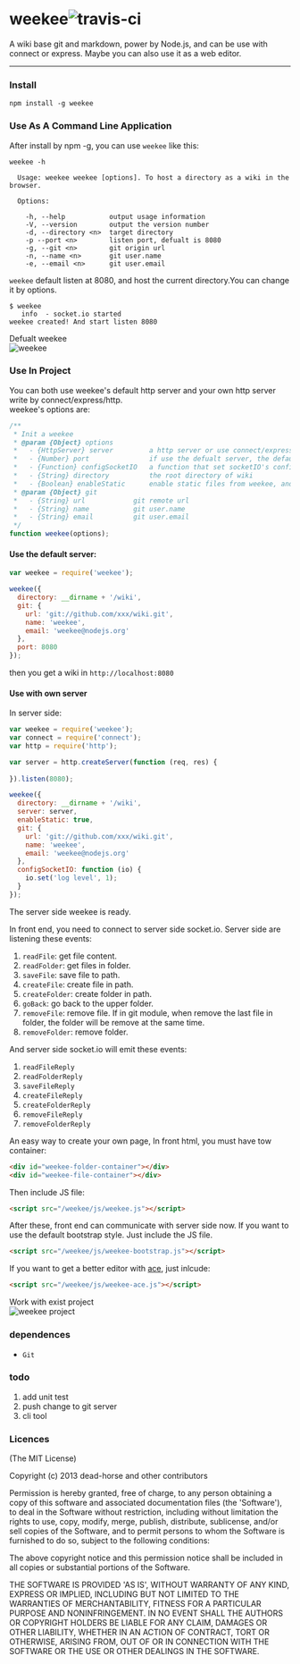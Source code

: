 
# weekee![travis-ci](https://secure.travis-ci.org/dead-horse/weekee.png) 

  A wiki base git and markdown, power by Node.js, and can be use with connect or express. Maybe you can also use it as a web editor.

-----------------------

### Install  

```
npm install -g weekee   
```

### Use As A Command Line Application   

After install by npm -g, you can use `weekee` like this:   
```
weekee -h

  Usage: weekee weekee [options]. To host a directory as a wiki in the browser.

  Options:

    -h, --help           output usage information
    -V, --version        output the version number
    -d, --directory <n>  target directory
    -p --port <n>        listen port, defualt is 8080
    -g, --git <n>        git origin url
    -n, --name <n>       git user.name
    -e, --email <n>      git user.email

```

`weekee` default listen at 8080, and host the current directory.You can change it by options.  

```
$ weekee   
   info  - socket.io started
weekee created! And start listen 8080
```

Defualt weekee  
![weekee](https://github.com/dead-horse/weekee/master/weekee.png) 


### Use In Project  
You can both use weekee's default http server and your own http server write by connect/express/http.   
weekee's options are:    

```js
/**
 * Init a weekee
 * @param {Object} options 
 *   - {HttpServer} server         a http server or use connect/express
 *   - {Number} port               if use the defualt server, the default server will listen this port, defualt is 8080
 *   - {Function} configSocketIO   a function that set socketIO's config
 *   - {String} directory          the root directory of wiki
 *   - {Boolean} enableStatic      enable static files from weekee, and user can use `/weekee/js/weekee.js` to got script in frontend
 * @param {Object} git
 *   - {String} url            git remote url
 *   - {String} name           git user.name
 *   - {String} email          git user.email
 */
function weekee(options);
```

#### Use the default server:  

```js
var weekee = require('weekee');

weekee({
  directory: __dirname + '/wiki',
  git: {
    url: 'git://github.com/xxx/wiki.git',
    name: 'weekee',
    email: 'weekee@nodejs.org'
  },
  port: 8080
});
```

then you get a wiki in `http://localhost:8080`   

#### Use with own server   

In server side:  

```js
var weekee = require('weekee');
var connect = require('connect');
var http = require('http');

var server = http.createServer(function (req, res) {
  
}).listen(8080);

weekee({
  directory: __dirname + '/wiki',
  server: server,
  enableStatic: true,
  git: {
    url: 'git://github.com/xxx/wiki.git',
    name: 'weekee',
    email: 'weekee@nodejs.org'
  },
  configSocketIO: function (io) {
    io.set('log level', 1);
  }  
});
```

The server side weekee is ready. 

In front end, you need to connect to server side socket.io. Server side are listening these events:  

1. `readFile`: get file content.  
2. `readFolder`: get files in folder.  
3. `saveFile`: save file to path.  
4. `createFile`: create file in path.  
5. `createFolder`: create folder in path.  
6. `goBack`: go back to the upper folder.  
7. `removeFile`: remove file. If in git module, when remove the last file in folder, the folder will be remove at the same time. 
8. `removeFolder`: remove folder.  

And server side socket.io will emit these events:  

1. `readFileReply`  
2. `readFolderReply`  
3. `saveFileReply`  
4. `createFileReply`  
5. `createFolderReply`  
6. `removeFileReply`  
7. `removeFolderReply`  

An easy way to create your own page, In front html, you must have tow container:  

```html
<div id="weekee-folder-container"></div>
<div id="weekee-file-container"></div>
```

Then include JS file:  

```html
<script src="/weekee/js/weekee.js"></script>
```

After these, front end can communicate with server side now. If you want to use the default bootstrap style. Just include the JS file.   

```html
<script src="/weekee/js/weekee-bootstrap.js"></script>
```

If you want to get a better editor with [ace](https://github.com/ajaxorg/ace), just inlcude:   

```html
<script src="/weekee/js/weekee-ace.js"></script>
```

Work with exist project  
![weekee project](https://github.com/dead-horse/weekee/master/weekee_proj.png)  

### dependences   
* `Git`  

### todo   
1. add unit test  
2. push change to git server  
3. cli tool  


### Licences
(The MIT License)

Copyright (c) 2013 dead-horse and other contributors

Permission is hereby granted, free of charge, to any person obtaining a copy of this software and associated documentation files (the 'Software'), to deal in the Software without restriction, including without limitation the rights to use, copy, modify, merge, publish, distribute, sublicense, and/or sell copies of the Software, and to permit persons to whom the Software is furnished to do so, subject to the following conditions:

The above copyright notice and this permission notice shall be included in all copies or substantial portions of the Software.

THE SOFTWARE IS PROVIDED 'AS IS', WITHOUT WARRANTY OF ANY KIND, EXPRESS OR IMPLIED, INCLUDING BUT NOT LIMITED TO THE WARRANTIES OF MERCHANTABILITY, FITNESS FOR A PARTICULAR PURPOSE AND NONINFRINGEMENT. IN NO EVENT SHALL THE AUTHORS OR COPYRIGHT HOLDERS BE LIABLE FOR ANY CLAIM, DAMAGES OR OTHER LIABILITY, WHETHER IN AN ACTION OF CONTRACT, TORT OR OTHERWISE, ARISING FROM, OUT OF OR IN CONNECTION WITH THE SOFTWARE OR THE USE OR OTHER DEALINGS IN THE SOFTWARE.